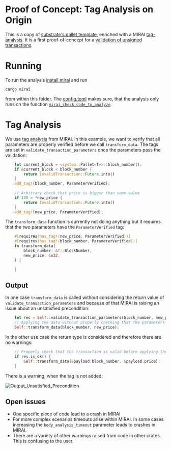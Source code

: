 # Proof of Concept: Tag Analysis on Origin

This is a copy of [substrate's pallet template](https://github.com/substrate-developer-hub/substrate-node-template/tree/e0c480c0f322d0b0d1b310c93fa646fc0cfdd2df/pallets/template), enriched with a MIRAI [tag-analysis](https://github.com/facebookexperimental/MIRAI/blob/main/documentation/TagAnalysis.md). It is a first proof-of-concept for a [validation of unsigned transactions](https://github.com/bhargavbh/MIRAI/blob/main/substrate_examples/unsigned-transaction/description.md).

# Running

To run the analysis [install mirai](https://github.com/facebookexperimental/MIRAI/blob/main/documentation/InstallationGuide.md) and run

`cargo mirai`

from within this folder. The [config.toml](.cargo/config.toml) makes sure, that the analysis only runs on the function [`mirai_check.code_to_analyze`](src/mirai.rs).

# Tag Analysis
We use [tag analysis](https://github.com/facebookexperimental/MIRAI/blob/main/documentation/TagAnalysis.md) from MIRAI. In this example, we want to verify that all parameters are properly verified before we call `transform_data`. The tags are set in `validate_transaction_parameters` once the parameters pass the validation:
``` rust
    let current_block = <system::Pallet<T>>::block_number();
    if &current_block < block_number {
        return InvalidTransaction::Future.into()
    }
    add_tag!(block_number, ParameterVerified);
    
    // Arbitrary check that price is bigger than some value
    if 100 > *new_price {
        return InvalidTransaction::Future.into()
    }
    add_tag!(new_price, ParameterVerified);
```

The `transform_data` function is currently not doing anything but it requires that the two parameters have the `ParameterVerified` tag:

``` rust
    #[requires(has_tag!(new_price, ParameterVerified))]
    #[requires(has_tag!(block_number, ParameterVerified))]
    fn transform_data(
        block_number: &T::BlockNumber,
        new_price: &u32,
    ) {

    }
```

## Output

In one case `transform_data` is called without considering the return value of `validate_transaction_parameters` and because of that MIRAI is raising an issue about an unsatisfied precondition:
``` rust
    let res = Self::validate_transaction_parameters(block_number, new_price);
    // Applying the data without properly checking that the parameters were validated correctly
    Self::transform_data(block_number, new_price);
```
In the other use case the return type is considered and therefore there are no warnings:
``` rust
    // Properly check that the transaction is valid before applying the data
    if res.is_ok() {
        Self::transform_data(&payload.block_number, &payload.price);
    }
```


There is a warning, when the tag is not added:

![Output_Unsatisfied_Precondition](UnsatisfiedPrecondition.png)


## Open issues

- One specific piece of code lead to a crash in MIRAI
- For more complex scenarios timeouts arise within MIRAI. In some cases increasing the `body_analysis_timeout` parameter leads to crashes in MIRAI.
- There are a variety of other warnings raised from code in other crates. This is confusing to the user.
